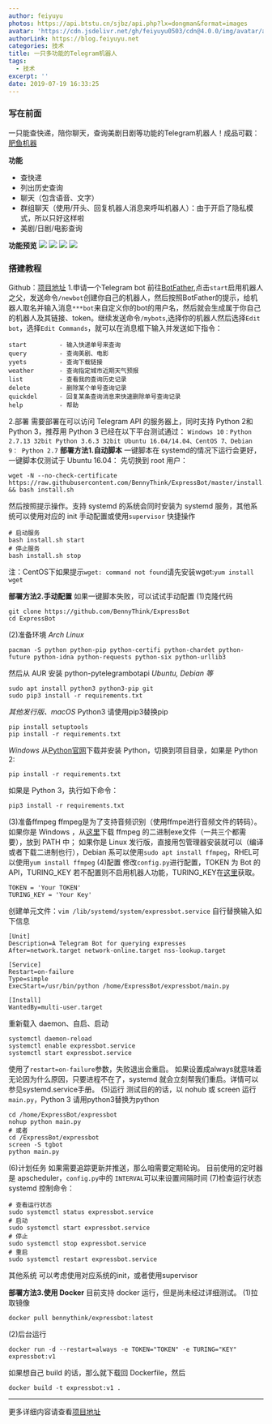 ```yaml
---
author: feiyuyu
photos: https://api.btstu.cn/sjbz/api.php?lx=dongman&format=images
avatar: 'https://cdn.jsdelivr.net/gh/feiyuyu0503/cdn@4.0.0/img/avatar/avater.jpg'
authorLink: https://blog.feiyuyu.net
categories: 技术
title: 一只多功能的Telegram机器人
tags:
  - 技术
excerpt: ''
date: 2019-07-19 16:33:25
---
```


### 写在前面

一只能查快递，陪你聊天，查询美剧日剧等功能的Telegram机器人！成品可戳：[肥鱼机器](https://t.me/feiyuyubot "肥鱼机器")

**功能**

*   查快递
*   列出历史查询
*   聊天（包含语音、文字）
*   群组聊天（使用/开头、回复机器人消息来呼叫机器人）：由于开启了隐私模式，所以只好这样啦
*   美剧/日剧/电影查询

**功能预览** ![](https://i.loli.net/2021/04/07/Jjm8UhYtXTr3Wcz.gif) ![](https://i.loli.net/2021/04/07/3sSQV7KpTx8rDUy.gif) ![](https://i.loli.net/2021/04/07/cH4d8CnlbAq3j9k.gif) ![](https://i.loli.net/2021/04/07/8DL1dCzNEOm3ZJA.gif)

### 搭建教程

Github：[项目地址](https://github.com/BennyThink/ExpressBot "项目地址") 1.申请一个Telegram bot 前往[BotFather](https://t.me/BotFather "BotFather"),点击`start`启用机器人之父，发送命令`/newbot`创建你自己的机器人，然后按照BotFather的提示，给机器人取名并输入消息`***bot`来自定义你的bot的用户名，然后就会生成属于你自己的机器人及其链接、token。继续发送命令`/mybots`,选择你的机器人然后选择`Edit bot`，选择`Edit Commands`，就可以在消息框下输入并发送如下指令：

    start         - 输入快递单号来查询
    query         - 查询美剧、电影
    yyets         - 查询下载链接
    weather       - 查询指定城市近期天气预报
    list          - 查看我的查询历史记录
    delete        - 删除某个单号查询记录
    quickdel      - 回复某条查询消息来快速删除单号查询记录
    help          - 帮助
    

2.部署 需要部署在可以访问 Telegram API 的服务器上，同时支持 Python 2和 Python 3，推荐用 Python 3 已经在以下平台测试通过： `Windows 10：Python 2.7.13 32bit Python 3.6.3 32bit Ubuntu 16.04/14.04、CentOS 7、Debian 9： Python 2.7` **部署方法1.自动脚本** 一键脚本在 systemd的情况下运行会更好，一键脚本仅测试于 Ubuntu 16.04： 先切换到 root 用户：

    wget -N --no-check-certificate https://raw.githubusercontent.com/BennyThink/ExpressBot/master/install.sh && bash install.sh
    

然后按照提示操作。支持 systemd 的系统会同时安装为 systemd 服务，其他系统可以使用对应的 init 手动配置或使用`supervisor` 快捷操作

    # 启动服务 
    bash install.sh start
    # 停止服务 
    bash install.sh stop
    

注：CentOS下如果提示`wget: command not found`请先安装wget:`yum install wget`

**部署方法2.手动配置** 如果一键脚本失败，可以试试手动配置 (1)克隆代码

    git clone https://github.com/BennyThink/ExpressBot
    cd ExpressBot
    

(2)准备环境 _Arch Linux_

    pacman -S python python-pip python-certifi python-chardet python-future python-idna python-requests python-six python-urllib3
    

然后从 AUR 安装 python-pytelegrambotapi _Ubuntu, Debian 等_

    sudo apt install python3 python3-pip git
    sudo pip3 install -r requirements.txt
    

_其他发行版、macOS_ Python3 请使用pip3替换pip

    pip install setuptools
    pip install -r requirements.txt
    

_Windows_ 从[Python官网](https://www.python.org/ "Python官网")下载并安装 Python，切换到项目目录，如果是 Python 2:

    pip install -r requirements.txt
    

如果是 Python 3，执行如下命令：

    pip3 install -r requirements.txt
    

(3)准备ffmpeg ffmpeg是为了支持音频识别（使用ffmpe进行音频文件的转码）。 如果你是 Windows ，从[这里](https://ffmpeg.org/ "这里")下载 ffmpeg 的二进制exe文件（一共三个都需要），放到 PATH 中； 如果你是 Linux 发行版，直接用包管理器安装就可以（编译或者下载二进制也行），Debian 系可以使用`sudo apt install ffmpeg`，RHEL可以使用`yum install ffmpeg` (4)配置 修改`config.py`进行配置，TOKEN 为 Bot 的 API，TURING\_KEY 若不配置则不启用机器人功能，TURING\_KEY在[这里](http://www.turingapi.com/ "这里")获取。

    TOKEN = 'Your TOKEN'
    TURING_KEY = 'Your Key'
    

创建单元文件：`vim /lib/systemd/system/expressbot.service` 自行替换输入如下信息

    [Unit]  
    Description=A Telegram Bot for querying expresses   
    After=network.target network-online.target nss-lookup.target    
    
    [Service]   
    Restart=on-failure  
    Type=simple 
    ExecStart=/usr/bin/python /home/ExpressBot/expressbot/main.py   
    
    [Install]   
    WantedBy=multi-user.target
    

重新载入 daemon、自启、启动

    systemctl daemon-reload
    systemctl enable expressbot.service
    systemctl start expressbot.service
    

使用了`restart=on-failure`参数，失败退出会重启。 如果设置成always就意味着无论因为什么原因，只要进程不在了，systemd 就会立刻帮我们重启。详情可以参见systemd.service手册。 (5)运行 测试目的的话，以 nohub 或 screen 运行`main.py`，Python 3 请用python3替换为python

    cd /home/ExpressBot/expressbot
    nohup python main.py
    # 或者
    cd /ExpressBot/expressbot
    screen -S tgbot
    python main.py
    

(6)计划任务 如果需要追踪更新并推送，那么咱需要定期轮询。 目前使用的定时器是 apscheduler，`config.py`中的 `INTERVAL`可以来设置间隔时间 (7)检查运行状态 systemd 控制命令：

    # 查看运行状态
    sudo systemctl status expressbot.service
    # 启动
    sudo systemctl start expressbot.service
    # 停止
    sudo systemctl stop expressbot.service
    # 重启
    sudo systemctl restart expressbot.service
    

其他系统 可以考虑使用对应系统的init，或者使用supervisor

**部署方法3.使用 Docker** 目前支持 docker 运行，但是尚未经过详细测试。 (1)拉取镜像

    docker pull bennythink/expressbot:latest
    

(2)后台运行

    docker run -d --restart=always -e TOKEN="TOKEN" -e TURING="KEY"  expressbot:v1
    

如果想自己 build 的话，那么就下载回 Dockerfile，然后

    docker build -t expressbot:v1 .
    

* * *

更多详细内容请查看[项目地址](https://github.com/BennyThink/ExpressBot "项目地址")
